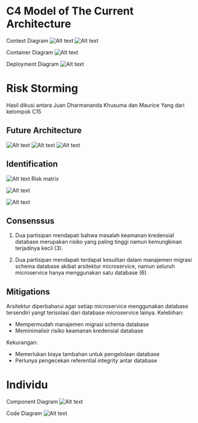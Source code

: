 # C4 Model of The Current Architecture

Context Diagram
![Alt text](c4/image-1.png)
![Alt text](c4/image-2.png)

Container Diagram
![Alt text](c4/image-3.png)

Deployment Diagram
![Alt text](c4/image-4.png)

# Risk Storming
Hasil dikusi antara Juan Dharmananda Khusuma dan Maurice Yang dari kelompok C15

## Future Architecture
![Alt text](c4/image-1.png)
![Alt text](c4/image-2.png)
![Alt text](c4/image-8.png)

## Identification
![Alt text](c4/image-5.png)
Risk matrix

![Alt text](c4/image-6.png)

![Alt text](c4/image-7.png)

## Consenssus

1. Dua partisipan mendapati bahwa masalah keamanan kredensial database merupakan risiko yang paling tinggi namun kemungkinan terjadinya kecil (3).

2. Dua partisipan mendapati terdapat kesulitan dalam manajemen migrasi schema database akibat arsitektur microservice, namun seluruh microservice hanya menggunakan satu database (6).

## Mitigations
Arsitektur diperbaharui agar setiap microservice menggunakan database tersendiri yangt terisolasi dari database microservice lainya.
Kelebihan:
- Mempermudah manajemen migrasi schema database
- Meminimalisir risiko keamanan kredensial database

Kekurangan:
- Memerlukan biaya tambahan untuk pengelolaan database
- Perlunya pengecekan referential integrity antar database

# Individu 
Component Diagram
![Alt text](c4/image-9.png)

Code Diagram
![Alt text](c4/image-10.png)